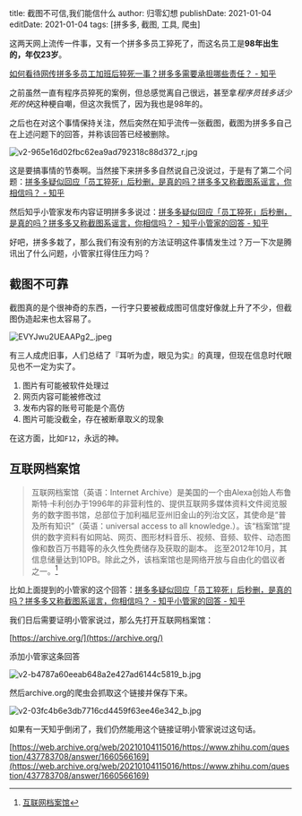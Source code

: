 title: 截图不可信,我们能信什么
author: 归零幻想
publishDate: 2021-01-04
editDate: 2021-01-04
tags: [拼多多, 截图, 工具, 爬虫]

<!--config-->

这两天网上流传一件事，又有一个拼多多员工猝死了，而这名员工是**98年出生的，年仅23岁**。

[如何看待网传拼多多员工加班后猝死一事？拼多多需要承担哪些责任？ - 知乎](https://www.zhihu.com/question/437702180)

之前虽然一直有程序员猝死的案例，但总感觉离自己很远，甚至拿*程序员钱多话少死的快*这种梗自嘲，但这次我慌了，因为我也是98年的。

之后也在对这个事情保持关注，然后突然在知乎流传一张截图，截图为拼多多自己在上述问题下的回答，并称该回答已经被删除。

![v2-965e16d02fbc62ea9ad792318c88d372_r.jpg](https://i.loli.net/2021/01/04/yCpvnFqzYGObQju.jpg)

这是要搞事情的节奏啊。当然接下来拼多多自然说自己没说过，于是有了第二个问题：[拼多多疑似回应「员工猝死」后秒删，是真的吗？拼多多又称截图系谣言，你相信吗？ - 知乎](https://www.zhihu.com/question/437783708)

然后知乎小管家发布内容证明拼多多说过：[拼多多疑似回应「员工猝死」后秒删，是真的吗？拼多多又称截图系谣言，你相信吗？ - 知乎小管家的回答 - 知乎](https://www.zhihu.com/question/437783708/answer/1660566169)

好吧，拼多多栽了，那么我们有没有别的方法证明这件事情发生过？万一下次是腾讯出了什么问题，小管家扛得住压力吗？

<!--summary-->

## 截图不可靠

截图真的是个很神奇的东西，一行字只要被截成图可信度好像就上升了不少，但截图伪造起来也太容易了。

![EVYJwu2UEAAPg2_.jpeg](https://i.loli.net/2021/01/04/WrceRVl6G71npux.jpg)

有三人成虎旧事，人们总结了『耳听为虚，眼见为实』的真理，但现在信息时代眼见也不一定为实了。

1. 图片有可能被软件处理过
2. 网页内容可能被修改过
3. 发布内容的账号可能是个高仿
4. 图片可能没截全，存在被断章取义的现象

在这方面，比如`F12`，永远的神。

## 互联网档案馆

> 互联网档案馆（英语：Internet Archive）是美国的一个由Alexa创始人布鲁斯特·卡利创办于1996年的非营利性的、提供互联网多媒体资料文件阅览服务的数字图书馆，总部位于加利福尼亚州旧金山的列治文区，其使命是“普及所有知识”（英语：universal access to all knowledge.）。该“档案馆”提供的数字资料有如网站、网页、图形材料音乐、视频、音频、软件、动态图像和数百万书籍等的永久性免费储存及获取的副本。 迄至2012年10月，其信息储量达到10PB。除此之外，该档案馆也是网络开放与自由化的倡议者之一。[^1]

[^1]:[互联网档案馆](https://zh.wikipedia.org/wiki/%E4%BA%92%E8%81%94%E7%BD%91%E6%A1%A3%E6%A1%88%E9%A6%86)

比如上面提到的小管家的这个回答：[拼多多疑似回应「员工猝死」后秒删，是真的吗？拼多多又称截图系谣言，你相信吗？ - 知乎小管家的回答 - 知乎](https://www.zhihu.com/question/437783708/answer/1660566169)

我们日后需要证明小管家说过，那么先打开互联网档案馆：

[https://archive.org/](https://archive.org/)

添加小管家这条回答

![v2-b4787a60eeab648a2e427ad6144c5819_b.jpg](https://i.loli.net/2021/01/04/btRYTenH6wjDyfL.jpg)

然后archive.org的爬虫会抓取这个链接并保存下来。

![v2-03fc4b6e3db7716cd4459f63ee46e342_b.jpg](https://i.loli.net/2021/01/04/DGvpNtZE7sg2QL8.jpg)

如果有一天知乎倒闭了，我们仍然能用这个链接证明小管家说过这句话。

[https://web.archive.org/web/20210104115016/https://www.zhihu.com/question/437783708/answer/1660566169](https://web.archive.org/web/20210104115016/https://www.zhihu.com/question/437783708/answer/1660566169)
